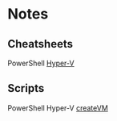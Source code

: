 # Notes
## Cheatsheets
PowerShell <a href="https://github.com/frgnca/Notes/blob/master/Cheatsheets/PowerShell/Hyper-V.txt">Hyper-V</a>
## Scripts
PowerShell Hyper-V <a href="https://github.com/frgnca/Notes/blob/master/Scripts/PowerShell/createVM.ps1">createVM</a>
